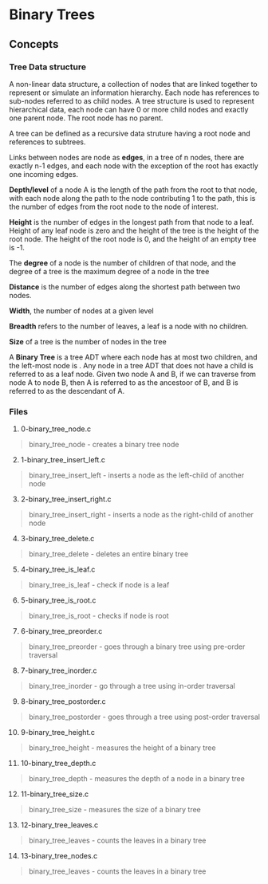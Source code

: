 # Binary Trees
## Concepts
### Tree Data structure
A non-linear data structure, a collection of nodes that are linked together to represent or simulate an information hierarchy. Each node has references to sub-nodes referred to as child nodes. A tree structure is used to represent hierarchical data, each node can have 0 or more child nodes and exactly one parent node. The root node has no parent.

A tree can be defined as a recursive data struture having a root node and references to subtrees.

Links between nodes are node as **edges**, in a tree of n nodes, there are exactly n-1 edges, and each node with the exception of the root has exactly one incoming edges.

**Depth/level** of a node A is the length of the path from the root to that node, with each node along the path to the node contributing 1 to the path, this is the number of edges from the root node to the node of interest.

**Height** is the number of edges in the longest path from that node to a leaf. Height of any leaf node is zero and the height of the tree is the height of the root node. The height of the root node is 0, and the height of an empty tree is -1.

The **degree** of a node is the number of children of that node, and the degree of a tree is the maximum degree of a node in the tree

**Distance** is the number of edges along the shortest path between two nodes.

**Width**, the number of nodes at a given level

**Breadth** refers to the number of leaves, a leaf is a node with no children.

**Size** of a tree is the number of nodes in the tree

A **Binary Tree** is a tree ADT where each node has at most two children, and the left-most node is . Any node in a tree ADT that does not have a child is referred to as a leaf node. Given two node A and B, if we can traverse from node A to node B, then A is referred to as the ancestoor of B, and B is referred to as the descendant of A.

### Files
1. 0-binary_tree_node.c
> binary_tree_node - creates a binary tree node
2. 1-binary_tree_insert_left.c
> binary_tree_insert_left - inserts a node as the left-child of another node
3. 2-binary_tree_insert_right.c
> binary_tree_insert_right - inserts a node as the right-child of another node
4. 3-binary_tree_delete.c
> binary_tree_delete - deletes an entire binary tree
5. 4-binary_tree_is_leaf.c
> binary_tree_is_leaf - check if node is a leaf
6. 5-binary_tree_is_root.c
> binary_tree_is_root - checks if node is root
7. 6-binary_tree_preorder.c
> binary_tree_preorder - goes through a binary tree using pre-order traversal
8. 7-binary_tree_inorder.c
> binary_tree_inorder - go through a tree using in-order traversal
9. 8-binary_tree_postorder.c
> binary_tree_postorder - goes through a tree using post-order traversal
10. 9-binary_tree_height.c
> binary_tree_height - measures the height of a binary tree
11. 10-binary_tree_depth.c
> binary_tree_depth - measures the depth of a node in a binary tree
12. 11-binary_tree_size.c
> binary_tree_size - measures the size of a binary tree
13. 12-binary_tree_leaves.c
> binary_tree_leaves - counts the leaves in a binary tree
14. 13-binary_tree_nodes.c
> binary_tree_leaves - counts the leaves in a binary tree
